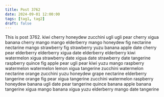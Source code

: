 ```yaml
---
title: Post 3762
date: 2024-09-01 12:00:00
tags: [tag1, tag2]
draft: false
---
```

This is post 3762.
kiwi
cherry
honeydew
zucchini
ugli
ugli
pear
cherry
xigua
banana
cherry
mango
mango
elderberry
mango
honeydew
fig
nectarine
nectarine
mango
strawberry
fig
strawberry
yuzu
banana
apple
date
cherry
pear
elderberry
elderberry
xigua
date
elderberry
elderberry
kiwi
watermelon
xigua
strawberry
date
xigua
date
strawberry
date
tangerine
raspberry
quince
fig
apple
pear
ugli
pear
kiwi
yuzu
mango
raspberry
watermelon
watermelon
lemon
xigua
tangerine
zucchini
watermelon
nectarine
orange
zucchini
yuzu
honeydew
grape
nectarine
elderberry
tangerine
orange
fig
pear
xigua
tangerine
zucchini
watermelon
raspberry
honeydew
banana
ugli
date
pear
tangerine
quince
banana
apple
banana
tangerine
xigua
mango
banana
xigua
yuzu
elderberry
mango
date
tangerine
